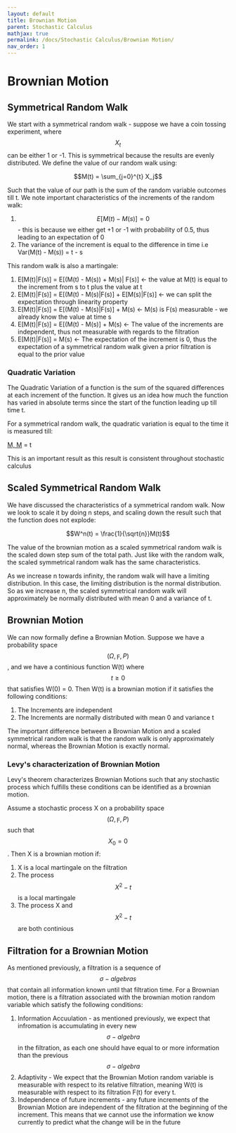 ```yaml
---
layout: default
title: Brownian Motion
parent: Stochastic Calculus
mathjax: true
permalink: /docs/Stochastic Calculus/Brownian Motion/
nav_order: 1
---
```

# Brownian Motion
## Symmetrical Random Walk
We start with a symmetrical random walk - suppose we have a coin tossing experiment, where $$X_t$$ can be either 1 or -1. This is symmetrical because the results are evenly distributed. We define the value of our random walk using:

$$M(t) = \sum_{j=0}^{t} X_j$$

Such that the value of our path is the sum of the random variable outcomes till t. We note important characteristics of the increments of the random walk:

1. $$E[M(t) - M(s)] = 0$$ - this is because we either get +1 or -1 with probability of 0.5, thus leading to an expectation of 0
2. The variance of the increment is equal to the difference in time i.e Var(M(t) - M(s)) = t - s

This random walk is also a martingale:

1. E[M(t)|F(s)] = E[(M(t) - M(s)) + M(s)| F(s)] <- the value at M(t) is equal to the increment from s to t plus the value at t
2. E[M(t)|F(s)] = E[(M(t) - M(s)|F(s)] + E[M(s)|F(s)] <- we can split the expectation through linearity property
3. E[M(t)|F(s)] = E[(M(t) - M(s)|F(s)] + M(s) <- M(s) is F(s) measurable - we already know the value at time s
4. E[M(t)|F(s)] = E[(M(t) - M(s)] + M(s) <- The value of the increments are independent, thus not measurable with regards to the filtration
5. E[M(t)|F(s)] = M(s) <- The expectation of the increment is 0, thus the expectation of a symmetrical random walk given a prior filtration is equal to the prior value

### Quadratic Variation
The Quadratic Variation of a function is the sum of the squared differences at each increment of the function. It gives us an idea how much the function has varied in absolute terms since the start of the function leading up till time t. 

For a symmetrical random walk, the quadratic variation is equal to the time it is measured till:

[M, M](t) = t

This is an important result as this result is consistent throughout stochastic calculus

## Scaled Symmetrical Random Walk
We have discussed the characteristics of a symmetrical random walk. Now we look to scale it by doing n steps, and scaling down the result such that the function does not explode:

$$W^n(t) = \frac{1}{\sqrt{n}}M(t)$$

The value of the brownian motion as a scaled symmetrical random walk is the scaled down step sum of the total path. Just like with the random walk, the scaled symmetrical random walk has the same characteristics.

As we increase n towards infinity, the random walk will have a limiting distribution. In this case, the limiting distribution is the normal distribution. So as we increase n, the scaled symmetrical random walk will approximately be normally distributed with mean 0 and a variance of t.

## Brownian Motion
We can now formally define a Brownian Motion. Suppose we have a probability space $$(\Omega, \digamma, P)$$, and we have a continious function W(t) where $$t \geq 0$$ that satisfies W(0) = 0. Then W(t) is a brownian motion if it satisfies the following conditions:
1. The Increments are independent
2. The Increments are normally distributed with mean 0 and variance t

The important difference between a Brownian Motion and a scaled symmetrical random walk is that the random walk is only approximately normal, whereas the Brownian Motion is exactly normal.

### Levy's characterization of Brownian Motion
Levy's theorem characterizes Brownian Motions such that any stochastic process which fulfills these conditions can be identified as a brownian motion.

Assume a stochastic process X on a probability space $$(\Omega, \digamma, P)$$ such that $$X_0 = 0$$. Then X is a brownian motion if:
1. X is a local martingale on the filtration
2. The process $$X^2 - t$$ is a local martingale
3. The process X and $$X^2 - t$$ are both continious

## Filtration for a Brownian Motion
As mentioned previously, a filtration is a sequence of $$\sigma-algebras$$ that contain all information known until that filtration time. For a Brownian motion, there is a filtration associated with the brownian motion random variable which satisfy the following conditions:
1. Information Accuulation - as mentioned previously, we expect that infromation is accumulating in every new $$\sigma-algebra$$ in the filtration, as each one should have equal to or more information than the previous $$\sigma-algebra$$
2. Adaptivity - We expect that the Brownian Motion random variable is measurable with respect to its relative filtration, meaning W(t) is measurable with respect to its filtration F(t) for every t.
3. Independence of future increments - any future increments of the Brownian Motion are independent of the filtration at the beginning of the increment. This means that we cannot use the information we know currently to predict what the change will be in the future

  
  
